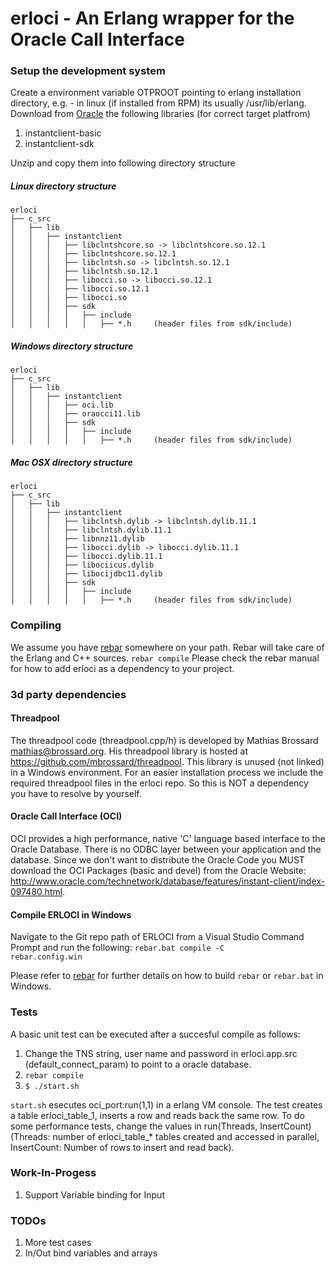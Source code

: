 # erloci - An Erlang wrapper for the Oracle Call Interface

### Setup the development system
Create a environment variable OTPROOT pointing to erlang installation directory,
e.g. - in linux (if installed from RPM) its usually /usr/lib/erlang.
Download from [Oracle](http://www.oracle.com/technetwork/database/features/instant-client/index-097480.html) the following libraries (for correct target platfrom)
1. instantclient-basic
2. instantclient-sdk

Unzip and copy them into following directory structure
##### Linux directory structure
```
erloci
├── c_src
│   ├── lib
│   │   ├── instantclient
│   │   │   ├── libclntshcore.so -> libclntshcore.so.12.1
│   │   │   ├── libclntshcore.so.12.1
│   │   │   ├── libclntsh.so -> libclntsh.so.12.1
│   │   │   ├── libclntsh.so.12.1
│   │   │   ├── libocci.so -> libocci.so.12.1
│   │   │   ├── libocci.so.12.1
│   │   │   ├── libocci.so
│   │   │   ├── sdk
│   │   │   │   ├── include
│   │   │   │   │   ├── *.h     (header files from sdk/include)
```

##### Windows directory structure
```
erloci
├── c_src
│   ├── lib
│   │   ├── instantclient
│   │   │   ├── oci.lib
│   │   │   ├── oraocci11.lib
│   │   │   ├── sdk
│   │   │   │   ├── include
│   │   │   │   │   ├── *.h     (header files from sdk/include)
```

##### Mac OSX directory structure
```
erloci
├── c_src
│   ├── lib
│   │   ├── instantclient
│   │   │   ├── libclntsh.dylib -> libclntsh.dylib.11.1
│   │   │   ├── libclntsh.dylib.11.1
│   │   │   ├── libnnz11.dylib
│   │   │   ├── libocci.dylib -> libocci.dylib.11.1
│   │   │   ├── libocci.dylib.11.1
│   │   │   ├── libociicus.dylib
│   │   │   ├── libocijdbc11.dylib
│   │   │   ├── sdk
│   │   │   │   ├── include
│   │   │   │   │   ├── *.h     (header files from sdk/include)
```

### Compiling
We assume you have [rebar](https://github.com/basho/rebar) somewhere on your path. Rebar will take care of the Erlang and C++ sources.
<code>rebar compile</code>
Please check the rebar manual for how to add erloci as a dependency to your project.

### 3d party dependencies
#### Threadpool 
The threadpool code (threadpool.cpp/h) is developed by Mathias Brossard mathias@brossard.org. His threadpool library is hosted at https://github.com/mbrossard/threadpool.
This library is unused (not linked) in a Windows environment. For an easier installation process we include the required threadpool files in the erloci repo. So this is NOT a dependency you have to resolve by yourself.

#### Oracle Call Interface (OCI)
OCI provides a high performance, native 'C' language based interface to the Oracle Database. There is no ODBC layer between your application and the database. Since we don't want to distribute the Oracle Code you MUST download the OCI Packages (basic and devel) from the Oracle Website: http://www.oracle.com/technetwork/database/features/instant-client/index-097480.html.

#### Compile ERLOCI in Windows
Navigate to the Git repo path of ERLOCI from a Visual Studio Command Prompt and run the following:
<code>rebar.bat compile -C rebar.config.win</code>

Please refer to [rebar](https://github.com/basho/rebar) for further details on how to build <code>rebar</code> or <code>rebar.bat</code> in Windows.

### Tests
A basic unit test can be executed after a succesful compile as follows:

1. Change the TNS string, user name and password in erloci.app.src (default_connect_param) to point to a oracle database.
2. <code>rebar compile</code>
3. <code>$ ./start.sh</code>

<code>start.sh</code> esecutes oci_port:run(1,1) in a erlang VM console. The test creates a table erloci_table_1, inserts a row and reads back the same row.
To do some performance tests, change the values in run(Threads, InsertCount) (Threads: number of erloci_table_* tables created and accessed in parallel, InsertCount: Number of rows to insert and read back).

### Work-In-Progess
1. Support Variable binding for Input

### TODOs
1. More test cases
2. In/Out bind variables and arrays

